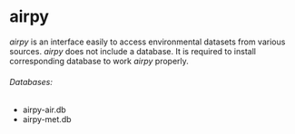 # airpy

_airpy_ is an interface easily to access environmental datasets from various sources. _airpy_ does not include a database. It is required to install corresponding database to work _airpy_ properly.

###### Databases:
* airpy-air.db
* airpy-met.db
